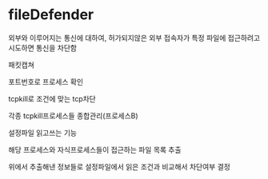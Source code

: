 # fileDefender
외부와 이루어지는 통신에 대하여, 허가되지않은 외부 접속자가 특정 파일에 접근하려고 시도하면 통신을 차단함


패킷캡쳐

포트번호로 프로세스 확인

tcpkill로 조건에 맞는 tcp차단

각종 tcpkill프로세스들 종합관리(프로세스B)

설정파일 읽고쓰는 기능

해당 프로세스와 자식프로세스들이 접근하는 파일 목록 추출

위에서 추출해낸 정보들로 설정파일에서 읽은 조건과 비교해서 차단여부 결정
